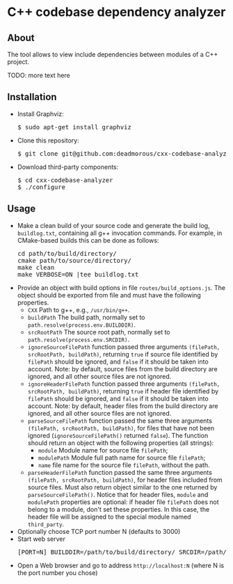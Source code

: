 # C++ codebase dependency analyzer

## About

The tool allows to view include dependencies between modules of a C++ project.

TODO: more text here

## Installation
* Install Graphviz:
  <pre>
  $ sudo apt-get install graphviz
  </pre>
* Clone this repository:
  <pre>
  $ git clone git@github.com:deadmorous/cxx-codebase-analyzer.git
  </pre>
* Download third-party components:
  <pre>
  $ cd cxx-codebase-analyzer
  $ ./configure
  </pre>

## Usage
* Make a clean build of your source code and generate the build log, ```buildlog.txt```, containing all g++ invocation commands.
  For example, in CMake-based builds this can be done as follows:
  <pre>
  cd path/to/build/directory/
  cmake path/to/source/directory/
  make clean
  make VERBOSE=ON |tee buildlog.txt
  </pre>
* Provide an object with build options in file ```routes/build_options.js```. The object should be exported from file and must have the following properties.
  * ```CXX``` Path to g++, e.g., ```/usr/bin/g++```.
  * ```buildPath``` The build path, normally set to ```path.resolve(process.env.BUILDDIR)```.
  * ```srcRootPath``` The source root path, normally set to ```path.resolve(process.env.SRCDIR)```.
  * ```ignoreSourceFilePath``` function passed three arguments ```(filePath, srcRootPath, buildPath)```, returning ```true```
    if source file identified by ```filePath``` should be ignored, and ```false``` if it should be taken into account.
    Note: by default, source files from the build directory are ignored, and all other source files are not ignored.
  * ```ignoreHeaderFilePath``` function passed three arguments ```(filePath, srcRootPath, buildPath)```, returning ```true```
    if header file identified by ```filePath``` should be ignored, and ```false``` if it should be taken into account.
    Note: by default, header files from the build directory are ignored, and all other source files are not ignored.
  * ```parseSourceFilePath``` function passed the same three arguments ```(filePath, srcRootPath, buildPath)```, for files that have not been ignored
    (```ignoreSourceFilePath()``` returned ```false```). The function should return an object with the following properties (all strings):
    * ```module``` Module name for source file ```filePath```;
    * ```modulePath``` Module full path name for source file ```filePath```;
    * ```name``` file name for the source file ```filePath```, without the path.
  * ```parseHeaderFilePath``` function passed the same three arguments ```(filePath, srcRootPath, buildPath)```, for header files included from source files.
    Must also return object similar to the one returned by ```parseSourceFilePath()```. Notice that for header files, ```module``` and ```modulePath``` properties
    are optional: if header file ```filePath``` does not belong to a module, don't set these properties. In this case, the header file will be assigned to the
    special module named ```third_party```.
* Optionally choose TCP port number N (defaults to 3000)
* Start web server
  <pre>
  [PORT=N] BUILDDIR=/path/to/build/directory/ SRCDIR=/path/to/source/directory/ node bin/www
  </pre>
* Open a Web browser and go to address ```http://localhost:N``` (where N is the port number you chose)

